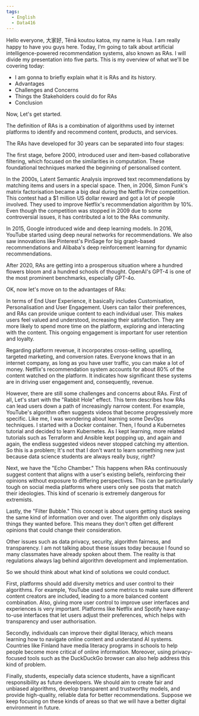 ```yaml
---
tags:
  - English
  - Data416
---
```

Hello everyone, 大家好, Tēnā koutou katoa, my name is Hua. I am really happy to have you guys here. Today, I'm going to talk about artificial intelligence-powered recommendation systems, also known as RAs. I will divide my presentation into five parts. This is my overview of what we'll be covering today:

- I am gonna to briefly explain what it is RAs and its history.
- Advantages
- Challenges and Concerns
- Things the Stakeholders could do for RAs
- Conclusion

Now, Let's get started.

The definition of RAs is a combination of algorithms used by internet platforms to identify and recommend content, products, and services. 

The RAs have developed for 30 years can be separated into four stages:

The first stage, before 2000, introduced user and item-based collaborative filtering, which focused on the similarities in computation. These foundational techniques marked the beginning of personalised content.

In the 2000s, Latent Semantic Analysis improved text recommendations by matching items and users in a special space. Then, in 2006, Simon Funk's matrix factorisation became a big deal during the Netflix Prize competition. This contest had a $1 million US dollar reward and got a lot of people involved. They used to improve Netflix's recommendation algorithm by 10%. Even though the competition was stopped in 2009 due to some controversial issues, it has contributed a lot to the RAs community.

In 2015, Google introduced wide and deep learning models. In 2016, YouTube started using deep neural networks for recommendations. We also saw innovations like Pinterest's PinSage for big graph-based recommendations and Alibaba's deep reinforcement learning for dynamic recommendations.

After 2020, RAs are getting into a prosperous situation where a hundred flowers bloom and a hundred schools of thought. OpenAI's GPT-4 is one of the most prominent benchmarks, especially GPT-4o.

OK, now let's move on to the advantages of RAs:

In terms of End User Experience, it basically includes Customisation, Personalisation and User Engagement. Users can tailor their preferences, and RAs can provide unique content to each individual user. This makes users feel valued and understood, increasing their satisfaction. They are more likely to spend more time on the platform, exploring and interacting with the content. This ongoing engagement is important for user retention and loyalty. 

Regarding platform revenue, it incorporates cross-selling, upselling, targeted marketing, and conversion rates. Everyone knows that in an internet company, as long as you have user traffic, you can make a lot of money. Netflix's recommendation system accounts for about 80% of the content watched on the platform. It indicates how significant these systems are in driving user engagement and, consequently, revenue.

However, there are still some challenges and concerns about RAs. First of all, Let's start with the "Rabbit Hole" effect. This term describes how RAs can lead users down a path of increasingly narrow content. For example, YouTube's algorithm often suggests videos that become progressively more specific. Like me, I was wondering about learning some DevOps techniques. I started with a Docker container. Then, I found a Kubernetes tutorial and decided to learn Kubernetes. As I kept learning, more related tutorials such as Terraform and Ansible kept popping up, and again and again, the endless suggested videos never stopped catching my attention. So this is a problem; It's not that I don't want to learn something new just because data science students are always really busy, right?

Next, we have the "Echo Chamber." This happens when RAs continuously suggest content that aligns with a user's existing beliefs, reinforcing their opinions without exposure to differing perspectives. This can be particularly tough on social media platforms where users only see posts that match their ideologies. This kind of scenario is extremely dangerous for extremists.

Lastly, the "Filter Bubble." This concept is about users getting stuck seeing the same kind of information over and over. The algorithm only displays things they wanted before. This means they don't often get different opinions that could change their consideration.

Other issues such as data privacy, security, algorithm fairness, and transparency. I am not talking about these issues today because I found so many classmates have already spoken about them. The reality is that regulations always lag behind algorithm development and implementation.

So we should think about what kind of solutions we could conduct.

First, platforms should add diversity metrics and user control to their algorithms. For example, YouTube used some metrics to make sure different content creators are included, leading to a more balanced content combination. Also, giving more user control to improve user interfaces and experiences is very important. Platforms like Netflix and Spotify have easy-to-use interfaces that let users adjust their preferences, which helps with transparency and user authorisation.

Secondly, individuals can improve their digital literacy, which means learning how to navigate online content and understand AI systems. Countries like Finland have media literacy programs in schools to help people become more critical of online information. Moreover, using privacy-focused tools such as the DuckDuckGo browser can also help address this kind of problem.

Finally, students, especially data science students, have a significant responsibility as future developers. We should aim to create fair and unbiased algorithms, develop transparent and trustworthy models, and provide high-quality, reliable data for better recommendations. Suppose we keep focusing on these kinds of areas so that we will have a better digital environment in future.